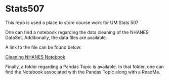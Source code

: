 # Stats507
This repo is used a place to store course work for UM Stats 507

One can find a notebook regarding the data cleaning of the NHANES DataSet. Additionally, the data files are available. 

A link to the file can be found below: 

[Cleaning NHANES Notebook](https://github.com/anandpatel9/Stats507/blob/main/Cleaning%20NHANES%20Data.ipynb)

Finally, a folder regarding a Pandas Topic is available. In that folder, one can find the Notebook associated with the Pandas Topic along with a ReadMe.
